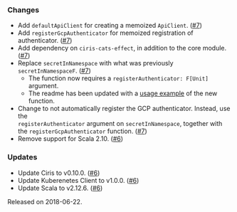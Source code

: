 ### Changes
- Add `defaultApiClient` for creating a memoized `ApiClient`. ([#7][#7])
- Add `registerGcpAuthenticator` for memoized registration of authenticator. ([#7][#7])
- Add dependency on `ciris-cats-effect`, in addition to the core module. ([#7][#7])
- Replace `secretInNamespace` with what was previously `secretInNamespaceF`. ([#7][#7])
  - The function now requires a `registerAuthenticator: F[Unit]` argument.
  - The readme has been updated with a [usage example][usage example] of the new function.
- Change to not automatically register the GCP authenticator. Instead, use the  
  `registerAuthenticator` argument on `secretInNamespace`, together with  
  the `registerGcpAuthenticator` function. ([#7][#7])
- Remove support for Scala 2.10. ([#6][#6])

### Updates
- Update Ciris to v0.10.0. ([#6][#6])
- Update Kuberenetes Client to v1.0.0. ([#6][#6])
- Update Scala to v2.12.6. ([#6][#6])

[usage example]: https://github.com/ovotech/ciris-kubernetes#usage
[#6]: https://github.com/ovotech/ciris-kubernetes/pull/6
[#7]: https://github.com/ovotech/ciris-kubernetes/pull/7

Released on 2018-06-22.
